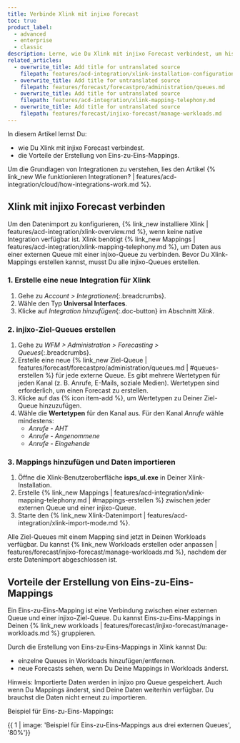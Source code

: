 ```yaml
---
title: Verbinde Xlink mit injixo Forecast
toc: true
product_label:
  - advanced
  - enterprise
  - classic
description: Lerne, wie Du Xlink mit injixo Forecast verbindest, um historische Daten zu prognostizieren.
related_articles:
  - overwrite_title: Add title for untranslated source
    filepath: features/acd-integration/xlink-installation-configuration.md
  - overwrite_title: Add title for untranslated source
    filepath: features/forecast/forecastpro/administration/queues.md
  - overwrite_title: Add title for untranslated source
    filepath: features/acd-integration/xlink-mapping-telephony.md
  - overwrite_title: Add title for untranslated source
    filepath: features/forecast/injixo-forecast/manage-workloads.md
---
```


In diesem Artikel lernst Du:

- wie Du Xlink mit injixo Forecast verbindest.
- die Vorteile der Erstellung von Eins-zu-Eins-Mappings.

Um die Grundlagen von Integrationen zu verstehen, lies den Artikel {% link_new Wie funktionieren Integrationen? | features/acd-integration/cloud/how-integrations-work.md %}.

## Xlink mit injixo Forecast verbinden

Um den Datenimport zu konfigurieren, {% link_new installiere Xlink | features/acd-integration/xlink-overview.md %}, wenn keine native Integration verfügbar ist. Xlink benötigt {% link_new Mappings | features/acd-integration/xlink-mapping-telephony.md %}, um Daten aus einer externen Queue mit einer injixo-Queue zu verbinden. Bevor Du Xlink-Mappings erstellen kannst, musst Du alle injixo-Queues erstellen.

### 1. Erstelle eine neue Integration für Xlink

1. Gehe zu _Account > Integrationen_{:.breadcrumbs}.
2. Wähle den Typ **Universal Interfaces**.
3. Klicke auf _Integration hinzufügen_{:.doc-button} im Abschnitt _Xlink_.

<!-- this will change -->
<!-- adjust when EN is finished -->

### 2. injixo-Ziel-Queues erstellen

1. Gehe zu _WFM > Administration > Forecasting > Queues_{:.breadcrumbs}.
2. Erstelle eine neue {% link_new Ziel-Queue | features/forecast/forecastpro/administration/queues.md | #queues-erstellen %} für jede externe Queue. Es gibt mehrere Wertetypen für jeden Kanal (z. B. Anrufe, E-Mails, soziale Medien). Wertetypen sind erforderlich, um einen Forecast zu erstellen.
3. Klicke auf das {% icon item-add %}, um Wertetypen zu Deiner Ziel-Queue hinzuzufügen.
4. Wähle die **Wertetypen** für den Kanal aus. Für den Kanal _Anrufe_ wähle mindestens:
   - _Anrufe - AHT_
   - _Anrufe - Angenommene_
   - _Anrufe - Eingehende_

### 3. Mappings hinzufügen und Daten importieren

1. Öffne die Xlink-Benutzeroberfläche **isps_ul.exe** in Deiner Xlink-Installation.
2. Erstelle {% link_new Mappings | features/acd-integration/xlink-mapping-telephony.md | #mappings-erstellen %} zwischen jeder externen Queue und einer injixo-Queue.
3. Starte den {% link_new Xlink-Datenimport | features/acd-integration/xlink-import-mode.md %}.

Alle Ziel-Queues mit einem Mapping sind jetzt in Deinen Workloads verfügbar. Du kannst {% link_new Workloads erstellen oder anpassen | features/forecast/injixo-forecast/manage-workloads.md %}, nachdem der erste Datenimport abgeschlossen ist.

## Vorteile der Erstellung von Eins-zu-Eins-Mappings

Ein Eins-zu-Eins-Mapping ist eine Verbindung zwischen einer externen Queue und einer injixo-Ziel-Queue. Du kannst Eins-zu-Eins-Mappings in Deinen {% link_new workloads | features/forecast/injixo-forecast/manage-workloads.md %} gruppieren.

Durch die Erstellung von Eins-zu-Eins-Mappings in Xlink kannst Du:

- einzelne Queues in Workloads hinzufügen/entfernen.
- neue Forecasts sehen, wenn Du Deine Mappings in Workloads änderst.

Hinweis: Importierte Daten werden in injixo pro Queue gespeichert. Auch wenn Du Mappings änderst, sind Deine Daten weiterhin verfügbar. Du brauchst die Daten nicht erneut zu importieren.

Beispiel für Eins-zu-Eins-Mappings:

{{ 1 | image: 'Beispiel für Eins-zu-Eins-Mappings aus drei externen Queues', '80%'}}
